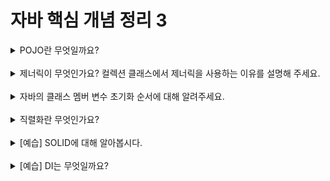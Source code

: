 
# 자바 핵심 개념 정리 3
<details>
<summary>POJO란 무엇일까요?</summary>
<div markdown="1">
<b>Plain Old Java Object</b><br> : Java로 생성하는 순수한 객체<br>
- POJO는 객체 지향적인 원리에 충실하면서 환경과 기술에 종속되지 않고, 필요에 따라 재활용될  수 있는 방식으로 설계된 오브젝트를 의미 <br>
<br>
<b>POJO 프로그래밍</b><br>
- POJO 프로그래밍은 POJO를 이용하여 프로그래밍 코드를 작성하는 것<br>
- 준수해야하는 규칙<br>
    1. Java나 Java의 스펙에 정의된 것 이외에는 다른 기술이나 규약에 얽매이지 않아야 한다.<br>
    2. 특정 환경에 종속적이지 않아야 한다<br>
<br>
<b>POJO 프로그래밍이 필요한 이유</b><br>
- 특정 환경이나 기술에 종속적이지 않으면 재사용 가능하고, 확장 가능한 유연한 코드 작성 가능, 또한 테스트 단순해짐<br>
- 저수준 레벨의 기술,환경 종속적 코드를 제거해 간결한 코드 작성이 가능하고 디버깅이 보다 쉬워짐<br>
- (중요) 객체지향적인 설계를 제한 없이 적용할 수 있다! <br>
<br>
<b>POJO와 Spring의 관계</b><br>
- Spring은 POJO 프로그래밍을 지향하는 프레임워크<br>
-스프링에서의 POJO 삼각형 : IoC/DI, AOP, PSA를 통해서 달성할 수 있다는 것을 의미<br>
- Spring 프레임워크는 IoC/DI, AOP, PSA 지원하고 있음<br>
<br>
참고 블로그 : https://ittrue.tistory.com/211
</div>
</details>
<br>

<details>
<summary>제너릭이 무엇인가요? 컬렉션 클래스에서 제너릭을 사용하는 이유를 설명해 주세요.</summary>
<div markdown="1">
<b>제너릭</b> <br>
: 데이터 타입을 일반화하는 것으로 데이터 타입을 컴파일시 미리 지정해 두는 것을 말함<br>
<b>사용 이유</b><br>
 - 컴파일 시에 미리 타입이 정해지므로, 타입의 안정성을 높이고 형 변환의 번거로움을 줄일 수 있음 <br>
 - 타입만 변경해서 수정하기 용이함
</div>
</details>
<br>

<details>
<summary>자바의 클래스 멤버 변수 초기화 순서에 대해 알려주세요.</summary>
<div markdown="1">
<b>클래스 변수의 초기화 시점</b><br>
- 클래스가 처음  로딩될 때 단 한번 초기화 됨<br>
<br>
<b>자바 클래스 멤버 변수들의 초기화 순서</b><br>
1. static 변수 선언부<br>
: 클래스가 로드될 때 변수가 가장 먼저 초기화됨<br>
2. 필드 변수 선언부<br>
:객체가 생성될 때<br>
3. 생성자 block<br>
:객체가 생성될 때 필드 변수 선언 이후
<br>
<br>
참고 블로그 : https://eyevsky.tistory.com/entry/Java-%ED%81%B4%EB%9E%98%EC%8A%A4-%EB%A9%A4%EB%B2%84-%EB%B3%80%EC%88%98%EB%93%A4%EC%9D%98-%EC%B4%88%EA%B8%B0%ED%99%94-%EC%88%9C%EC%84%9C
</div>
</details>
<br>

<details>
<summary>직렬화란 무엇인가요?</summary>
<div markdown="1">
<b>직렬화란?</b><br>
(=serialization)<br>
: 데이터 스토리지 문맥에서 데이터 구조나 오브젝트 상태를 동일하거나 다른 컴퓨터 환경에 저장하고 나중에 재구성할 수 있는 포맷으로 변환하는 과정 [위키백과]<br>
<br>
<b>객체의 직렬화란?</b><br>
: 객체의 내용을 바이트 단위로 변환하여 파일 또는 네트워크를 통해서 스트림(송수신)이 가능하도록 하는 것을 의미<br>
- 자바의 I/O 처리는 정수, 문자열 바이트 단위의 처리만 지원했기에 복잡한 내용 전달 위해선 패킷형식으로 전송 했어야함.<br>
- 객체의 직렬화로 자바 I/O가 자동적으로 객체의 내용을 바이트 단위로 변환해 저장,전송할 수 있도록 해줌<br>
- 객체의 멤버 변수가 다른 객체의 레퍼런스 변수인 경우 그 객체까지 직렬화하여 트리구조로 연속적으로 일어나게됨<br>
<br>
<b>장점</b><br>
- 객체 내용을 입출력 형식에 구애받지 않고 객체를 팡리에 저장함으로써 영속성 제공<br>
- 손쉽게 객체 교환 가능<br>
<br>
<b>객체 전송 단계</b><br>
- 바이트 단위로 분해-> 순서에 따라 전송 -> 전송 받은 데이터 원래대로 복구
<br>
<br>
참고 블로그: https://weicomes.tistory.com/63
</div>
</details>
<br>

<details>
<summary>[예습] SOLID에 대해 알아봅시다.</summary>
<div markdown="1">
<b>SOLID란 OOP의 5가지 원칙을 말함</b><br><br>
<b>SRP : 단일 책임의 원칙</b><br>
    - 한 클래스는 하나의 책임만 가져야 한다.<br>
    - ‘하나의 책임’? 기준이 모호 → 중요한 것은 변경!<br>
    - 변경이 있을 때 파급 효과가 적으면 단일 책임 원칙을 잘 따른 것이라 할 수 있음<br>
    <br>
<b>OCP : 개방-폐쇄 원칙</b><br>
    - 소프트웨어의 요소는 확장에는 열려있으나, 변경에는 닫혀있어야 함
    - 즉, 다형성을 활용하여 원칙을 따를 수 있음<br>
    - ex) 인터페이스를 구현한 새로운 클래스를 하나 만들어서 새로운 기능을 구현<br>
    <br>
<b>LSP : 리스코프 치환 원칙</b><br>
    - 프로그램의 객체는 프로그램의 정확성을 깨뜨리지 않으면서 하위 타입의 인스턴스로 바꿀 수 있어야 함<br>
    - 다형성에서 하위 클래스는 인터페이스 규약을 다 지켜야한다는 것, 다형성을 지원하기 위한 원칙.<br>
    <br>
<b>ISP : 인터페이스 분리 원칙</b><br>
    - 특정 클라이언트를 위한 인터페이스 여러 개가 범용 인터페이스 하나보다 낫다<br>
    - 인터페이스가 명확해지고, 대체 가능성이 높아짐<br>
    <br>
<b>DIP  : 의존관계 역전 원칙</b><br>
    - 구현 클래스에 의존하지 않고 인터페이스에 의존하라는 것<br>
    - 이래야 변경에 용이함<br>

---

- 다형성 만으로는 OCP, DIP를 지킬 수 없다 → 스프링으로 해결
</div>
</details>
<br>

<details>
<summary>[예습] DI는 무엇일까요?</summary>
<div markdown="1">
DI: 의존성 주입<br>
- 객체가 의존하는 또 다른 객체를 외부에서 선언하고 이를 주입받아 사용하는 것 (느슨한 결합 관계)<br><br>
스프링에서의 DI<br>
- 각 클래스 사이에 필요로 하는 의존 관계를 빈 설정 정보를 바탕으로 컨테이너가 자동으로 연결해주는 것<br>
</div>
</details>
<br>